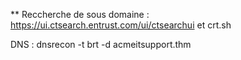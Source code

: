 ** Reccherche de sous domaine : 
https://ui.ctsearch.entrust.com/ui/ctsearchui    et crt.sh

DNS : dnsrecon -t brt -d acmeitsupport.thm
